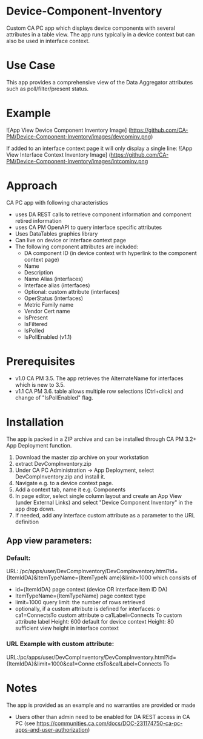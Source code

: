 # Device-Component-Inventory
Custom CA PC app which displays device components with several attributes in a table view. The app
runs typically in a device context but can also be used in interface context.

# Use Case
This app provides a comprehensive view of the Data Aggregator attributes such as poll/filter/present status.

# Example
![App View Device Component Inventory Image]
(https://github.com/CA-PM/Device-Component-Inventory/images/devcominv.png)

If added to an interface context page it will only display a single line:
![App View Interface Context Inventory Image]
(https://github.com/CA-PM/Device-Component-Inventory/images/intcominv.png

# Approach
CA PC app with following characteristics
* uses DA REST calls to retrieve component information and component retired information
* uses CA PM OpenAPI to query interface specific attributes
* Uses DataTables graphics library
* Can live on device or interface context page
* The following component attributes are included:
  * DA component ID (in device context with hyperlink to the component context page)
  * Name
  * Description
  * Name Alias (interfaces)
  * Interface alias (interfaces)
  * Optional: custom attribute (interfaces)
  * OperStatus (interfaces)
  * Metric Family name
  * Vendor Cert name
  * IsPresent
  * IsFiltered
  * IsPolled
  * IsPollEnabled (v1.1)

# Prerequisites
- v1.0 CA PM 3.5. The app retrieves the AlternateName for interfaces which is new to 3.5.
- v1.1 CA PM 3.6. table allows multiple row selections (Ctrl+click) and change of "IsPollEnabled" flag.

# Installation
The app is packed in a ZIP archive and can be installed through CA PM 3.2+ App Deployment function.
1. Download the master zip archive on your workstation
2. extract DevCompInventory.zip
3. Under CA PC Administration -> App Deployment, select DevCompInventory.zip and install it.
4. Navigate e.g. to a device context page.
5. Add a context tab, name it e.g. Components
6. In page editor, select single column layout and create an App View (under External Links)
and select "Device Component Inventory" in the app drop down.
7. If needed, add any interface custom attribute as a parameter to the URL definition

## App view parameters:
### Default:
URL:
/pc/apps/user/DevCompInventory/DevCompInventory.html?id={ItemIdDA}&ItemTypeName={ItemTypeN
ame}&limit=1000
which consists of
- id={ItemIdDA} page context (device OR interface item ID DA)
- ItemTypeName={ItemTypeName} page context type
- limit=1000 query limit: the number of rows retrieved
- optionally, if a custom attribute is defined for interfaces:
o ca1=ConnectsTo custom attribute
o ca1Label=Connects To custom attribute label
Height: 600 default for device context
Height: 80 sufficient view height in interface context

### URL Example with custom attribute:
URL:/pc/apps/user/DevCompInventory/DevCompInventory.html?id={ItemIdDA}&limit=1000&ca1=Conne
ctsTo&ca1Label=Connects To

# Notes
The app is provided as an example and no warranties are provided or made
* Users other than admin need to be enabled for DA REST access in CA PC (see
https://communities.ca.com/docs/DOC-231174750-ca-pc-apps-and-user-authorization)

